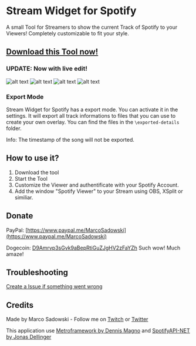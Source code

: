 # Stream Widget for Spotify
A small Tool for Streamers to show the current Track of Spotify to your Viewers! Completely customizable to fit your style.

## [Download this Tool now!](https://github.com/MarcoPNS/Spotify-Stream-Widget/releases)

### UPDATE: Now with live edit!
![alt text](https://github.com/MarcoPNS/Spotify-Stream-Widget/blob/master/img/widget-for-spotify-presentation.gif?raw=true "Gif")
![alt text](https://github.com/MarcoPNS/Spotify-Stream-Widget/blob/master/img/screen.jpg?raw=true "Screenshot")
![alt text](https://github.com/MarcoPNS/Spotify-Stream-Widget/blob/master/img/screen2.jpg?raw=true "Screenshot")
![alt text](https://github.com/MarcoPNS/Spotify-Stream-Widget/blob/master/img/screen3.jpg?raw=true "Screenshot")

### Export Mode
Stream Widget for Spotify has a export mode. You can activate it in the settings. It will export all track informations to files that you can use to create your own overlay.
You can find the files in the `\exported-details` folder.

Info: The timestamp of the song will not be exported.

## How to use it?
1. Download the tool
2. Start the Tool
3. Customize the Viewer and authentificate with your Spotify Account.
4. Add the window "Spotify Viewer" to your Stream using OBS, XSplit or similiar.

## Donate
PayPal: [https://www.paypal.me/MarcoSadowski](https://www.paypal.me/MarcoSadowski)

Dogecoin: [D9Amrvp3sGvk9aBepRtiGuZJgHV2zFaYZh](https://dogechain.info/address/D9Amrvp3sGvk9aBepRtiGuZJgHV2zFaYZh)
Such wow! Much amaze!

## Troubleshooting

[Create a Issue if something went wrong](https://github.com/MarcoPNS/Spotify-Stream-Widget/issues)

## Credits
Made by Marco Sadowski - Follow me on [Twitch](https://www.twitch.tv/marcnado) or [Twitter](https://twitter.com/MarcoSadowski)

This application use [Metroframework by Dennis Magno](https://github.com/dennismagno/metroframework-modern-ui) and [SpotifyAPI-NET by Jonas Dellinger](https://github.com/JohnnyCrazy/SpotifyAPI-NET)
